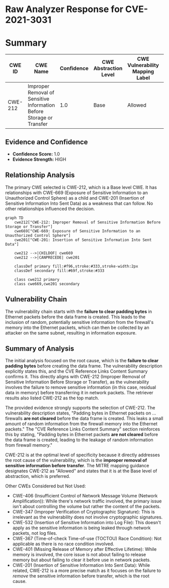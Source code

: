 # Raw Analyzer Response for CVE-2021-3031

# Summary
| CWE ID | CWE Name | Confidence | CWE Abstraction Level | CWE Vulnerability Mapping Label | CWE-Vulnerability Mapping Notes |
|---|---|---|---|---|---|
| CWE-212 | Improper Removal of Sensitive Information Before Storage or Transfer | 1.0 | Base | Allowed | Primary CWE |

## Evidence and Confidence

*   **Confidence Score:** 1.0
*   **Evidence Strength:** HIGH

## Relationship Analysis
The primary CWE selected is CWE-212, which is a Base level CWE. It has relationships with CWE-669 (Exposure of Sensitive Information to an Unauthorized Control Sphere) as a child and CWE-201 (Insertion of Sensitive Information Into Sent Data) as a weakness that can follow. No other relationships influenced the decision.

```mermaid
graph TD
    cwe212["CWE-212: Improper Removal of Sensitive Information Before Storage or Transfer"]
    cwe669["CWE-669: Exposure of Sensitive Information to an Unauthorized Control Sphere"]
    cwe201["CWE-201: Insertion of Sensitive Information Into Sent Data"]
    
    cwe212 -->|CHILDOF| cwe669
    cwe212 -->|CANPRECEDE| cwe201
    
    classDef primary fill:#f96,stroke:#333,stroke-width:2px
    classDef secondary fill:#69f,stroke:#333
    
    class cwe212 primary
    class cwe669,cwe201 secondary
```

## Vulnerability Chain
The vulnerability chain starts with the **failure to clear padding bytes** in Ethernet packets before the data frame is created. This leads to the inclusion of random, potentially sensitive information from the firewall's memory into the Ethernet packets, which can then be collected by an attacker on the same subnet, resulting in information exposure.

## Summary of Analysis
The initial analysis focused on the root cause, which is the **failure to clear padding bytes** before creating the data frame. The vulnerability description explicitly states this, and the CVE Reference Links Content Summary confirms it. This directly aligns with CWE-212 (Improper Removal of Sensitive Information Before Storage or Transfer), as the vulnerability involves the failure to remove sensitive information (in this case, residual data in memory) before transferring it in network packets. The retriever results also listed CWE-212 as the top match.

The provided evidence strongly supports the selection of CWE-212. The vulnerability description states, "Padding bytes in Ethernet packets on ... firewalls **are not cleared** before the data frame is created. This leaks a small amount of random information from the firewall memory into the Ethernet packets." The "CVE Reference Links Content Summary" section reinforces this by stating, "Padding bytes in Ethernet packets **are not cleared** before the data frame is created, leading to the leakage of random information from firewall memory."

CWE-212 is at the optimal level of specificity because it directly addresses the root cause of the vulnerability, which is the **improper removal of sensitive information before transfer**. The MITRE mapping guidance designates CWE-212 as "Allowed" and states that it is at the Base level of abstraction, which is preferred.

Other CWEs Considered but Not Used:

*   CWE-406 (Insufficient Control of Network Message Volume (Network Amplification)): While there's network traffic involved, the primary issue isn't about controlling the volume but rather the content of the packets.
*   CWE-347 (Improper Verification of Cryptographic Signature): This is irrelevant as the vulnerability does not involve cryptographic signatures.
*   CWE-532 (Insertion of Sensitive Information into Log File): This doesn't apply as the sensitive information is being leaked through network packets, not log files.
*   CWE-367 (Time-of-check Time-of-use (TOCTOU) Race Condition): Not applicable as there is no race condition involved.
*   CWE-401 (Missing Release of Memory after Effective Lifetime): While memory is involved, the core issue is not about failing to release memory but about failing to clear it before use in network packets.
*   CWE-201 (Insertion of Sensitive Information Into Sent Data): While related, CWE-212 is a more precise match as it focuses on the failure to *remove* the sensitive information before transfer, which is the root cause.